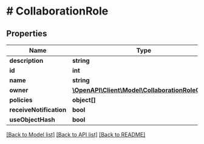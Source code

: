 # # CollaborationRole

## Properties

Name | Type | Description | Notes
------------ | ------------- | ------------- | -------------
**description** | **string** |  | [optional]
**id** | **int** |  | [optional]
**name** | **string** |  | [optional]
**owner** | [**\OpenAPI\Client\Model\CollaborationRoleOwner**](CollaborationRoleOwner.md) |  | [optional]
**policies** | **object[]** |  | [optional]
**receiveNotification** | **bool** |  | [optional]
**useObjectHash** | **bool** |  | [optional]

[[Back to Model list]](../../README.md#models) [[Back to API list]](../../README.md#endpoints) [[Back to README]](../../README.md)
